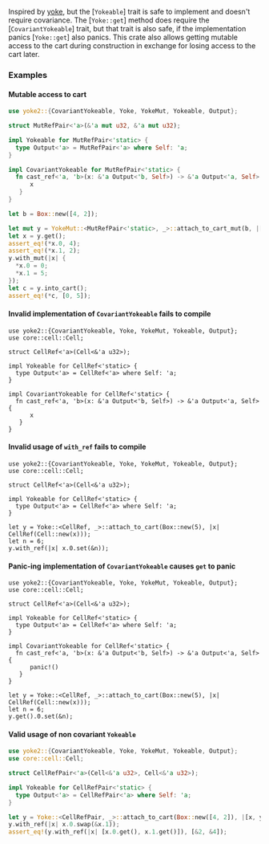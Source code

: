 Inspired by [yoke](https://docs.rs/yoke/latest/yoke/index.html), but the [`Yokeable`] trait is
safe to implement and doesn't require covariance. The [`Yoke::get`] method does require the
[`CovariantYokeable`] trait, but that trait is also safe, if the implementation panics
[`Yoke::get`] also panics. This crate also allows getting mutable  access to the cart during
construction in exchange for losing access to the cart later.

### Examples

#### Mutable access to cart
```rust
use yoke2::{CovariantYokeable, Yoke, YokeMut, Yokeable, Output};

struct MutRefPair<'a>(&'a mut u32, &'a mut u32);

impl Yokeable for MutRefPair<'static> {
  type Output<'a> = MutRefPair<'a> where Self: 'a;
}

impl CovariantYokeable for MutRefPair<'static> {
  fn cast_ref<'a, 'b>(x: &'a Output<'b, Self>) -> &'a Output<'a, Self> {
      x
   }
}

let b = Box::new([4, 2]);

let mut y = YokeMut::<MutRefPair<'static>, _>::attach_to_cart_mut(b, |[a, b]| MutRefPair(a, b));
let x = y.get();
assert_eq!(*x.0, 4);
assert_eq!(*x.1, 2);
y.with_mut(|x| {
  *x.0 = 0;
  *x.1 = 5;
});
let c = y.into_cart();
assert_eq!(*c, [0, 5]);
```

#### Invalid implementation of `CovariantYokeable` fails to compile
```compile_fail
use yoke2::{CovariantYokeable, Yoke, YokeMut, Yokeable, Output};
use core::cell::Cell;

struct CellRef<'a>(Cell<&'a u32>);

impl Yokeable for CellRef<'static> {
  type Output<'a> = CellRef<'a> where Self: 'a;
}

impl CovariantYokeable for CellRef<'static> {
  fn cast_ref<'a, 'b>(x: &'a Output<'b, Self>) -> &'a Output<'a, Self> {
      x
   }
}
```

#### Invalid usage of `with_ref` fails to compile
```compile_fail
use yoke2::{CovariantYokeable, Yoke, YokeMut, Yokeable, Output};
use core::cell::Cell;

struct CellRef<'a>(Cell<&'a u32>);

impl Yokeable for CellRef<'static> {
  type Output<'a> = CellRef<'a> where Self: 'a;
}

let y = Yoke::<CellRef, _>::attach_to_cart(Box::new(5), |x| CellRef(Cell::new(x)));
let n = 6;
y.with_ref(|x| x.0.set(&n));
```

#### Panic-ing implementation of `CovariantYokeable` causes `get` to panic

```should_panic
use yoke2::{CovariantYokeable, Yoke, YokeMut, Yokeable, Output};
use core::cell::Cell;

struct CellRef<'a>(Cell<&'a u32>);

impl Yokeable for CellRef<'static> {
  type Output<'a> = CellRef<'a> where Self: 'a;
}

impl CovariantYokeable for CellRef<'static> {
  fn cast_ref<'a, 'b>(x: &'a Output<'b, Self>) -> &'a Output<'a, Self> {
      panic!()
   }
}

let y = Yoke::<CellRef, _>::attach_to_cart(Box::new(5), |x| CellRef(Cell::new(x)));
let n = 6;
y.get().0.set(&n);
```

#### Valid usage of non covariant `Yokeable`
```rust
use yoke2::{CovariantYokeable, Yoke, YokeMut, Yokeable, Output};
use core::cell::Cell;

struct CellRefPair<'a>(Cell<&'a u32>, Cell<&'a u32>);

impl Yokeable for CellRefPair<'static> {
  type Output<'a> = CellRefPair<'a> where Self: 'a;
}

let y = Yoke::<CellRefPair, _>::attach_to_cart(Box::new([4, 2]), |[x, y]| CellRefPair(Cell::new(x), Cell::new(y)));
y.with_ref(|x| x.0.swap(&x.1));
assert_eq!(y.with_ref(|x| [x.0.get(), x.1.get()]), [&2, &4]);
```